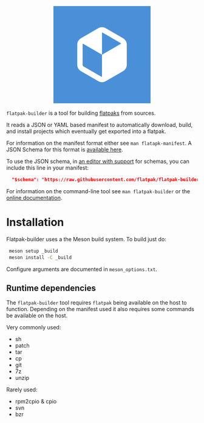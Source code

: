 <p align="center">
  <img src="https://raw.githubusercontent.com/flatpak/flatpak/main/flatpak.png" alt="Flatpak icon"/>
</p>

`flatpak-builder` is a tool for building [flatpaks](https://flatpak.org) from sources.

It reads a JSON or YAML based manifest to automatically download, build, and install projects which eventually get exported into a flatpak.

For information on the manifest format either see `man flatapk-manifest`. A JSON Schema for this format is [available here](https://github.com/flatpak/flatpak-builder/blob/main/data/flatpak-manifest.schema.json).

To use the JSON schema, in [an editor with support](https://code.visualstudio.com/docs/languages/json) for schemas, you can include this line in your manifest: 

```json
  "$schema": "https://raw.githubusercontent.com/flatpak/flatpak-builder/main/data/flatpak-manifest.schema.json"
```

For information on the command-line tool see `man flatpak-builder` or the [online documentation](https://docs.flatpak.org/en/latest/flatpak-builder-command-reference.html).

# Installation

Flatpak-builder uses a the Meson build system. To build just do:
```sh
 meson setup _build
 meson install -C _build
```

Configure arguments are documented in `meson_options.txt`.

## Runtime dependencies

The `flatpak-builder` tool requires `flatpak` being available on the host to
function. Depending on the manifest used it also requires some commands be available on
the host.

Very commonly used:

 * sh
 * patch
 * tar
 * cp
 * git
 * 7z
 * unzip

Rarely used:

 * rpm2cpio & cpio
 * svn
 * bzr
